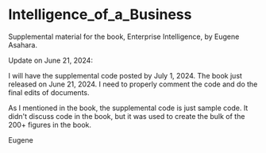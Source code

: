# Intelligence_of_a_Business
Supplemental material for the book, Enterprise Intelligence, by Eugene Asahara.

Update on June 21, 2024:

I will have the supplemental code posted by July 1, 2024. The book just released on June 21, 2024. I need to properly comment the code and do the final edits of documents.

As I mentioned in the book, the supplemental code is just sample code. It didn't discuss code in the book, but it was used to create the bulk of the 200+ figures in the book.

Eugene
